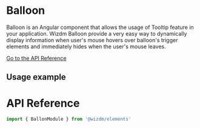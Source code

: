 <!-- toc: reference.json -->

# Balloon

Balloon is an Angular component that allows the usage of Tooltip feature in your application. Wizdm Balloon provide a very easy way to dynamically display information when user's mouse hovers over balloon's trigger elements  and immediately hides when the user's mouse leaves.


[Go to the API Reference](#api-reference)


## Usage example



# API Reference
```typescript
import { BallonModule } from '@wizdm/elements'

```